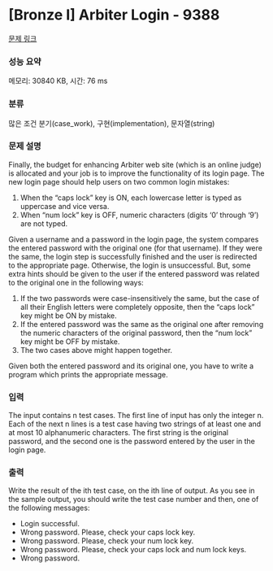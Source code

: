 # [Bronze I] Arbiter Login - 9388 

[문제 링크](https://www.acmicpc.net/problem/9388) 

### 성능 요약

메모리: 30840 KB, 시간: 76 ms

### 분류

많은 조건 분기(case_work), 구현(implementation), 문자열(string)

### 문제 설명

<p>Finally, the budget for enhancing Arbiter web site (which is an online judge) is allocated and your job is to improve the functionality of its login page. The new login page should help users on two common login mistakes:</p>

<ol>
	<li>When the “caps lock” key is ON, each lowercase letter is typed as uppercase and vice versa.</li>
	<li>When “num lock” key is OFF, numeric characters (digits ‘0’ through ‘9’) are not typed.</li>
</ol>

<p>Given a username and a password in the login page, the system compares the entered password with the original one (for that username). If they were the same, the login step is successfully finished and the user is redirected to the appropriate page. Otherwise, the login is unsuccessful. But, some extra hints should be given to the user if the entered password was related to the original one in the following ways:</p>

<ol>
	<li>If the two passwords were case-insensitively the same, but the case of all their English letters were completely opposite, then the “caps lock” key might be ON by mistake.</li>
	<li>If the entered password was the same as the original one after removing the numeric characters of the original password, then the “num lock” key might be OFF by mistake.</li>
	<li>The two cases above might happen together.</li>
</ol>

<p>Given both the entered password and its original one, you have to write a program which prints the appropriate message.</p>

### 입력 

 <p>The input contains n test cases. The first line of input has only the integer n. Each of the next n lines is a test case having two strings of at least one and at most 10 alphanumeric characters. The first string is the original password, and the second one is the password entered by the user in the login page.</p>

### 출력 

 <p>Write the result of the ith test case, on the ith line of output. As you see in the sample output, you should write the test case number and then, one of the following messages:</p>

<ul>
	<li>Login successful.</li>
	<li>Wrong password. Please, check your caps lock key.</li>
	<li>Wrong password. Please, check your num lock key.</li>
	<li>Wrong password. Please, check your caps lock and num lock keys.</li>
	<li>Wrong password.</li>
</ul>

